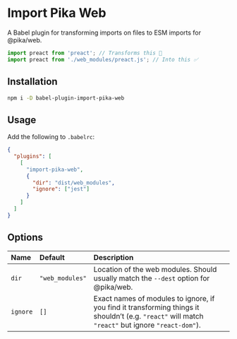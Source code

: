 # Import Pika Web

A Babel plugin for transforming imports on files to ESM imports for @pika/web.

```js
import preact from 'preact'; // Transforms this 🚫
import preact from './web_modules/preact.js'; // Into this ✅
```

## Installation

```bash
npm i -D babel-plugin-import-pika-web
```

## Usage

Add the following to `.babelrc`:

```json
{
  "plugins": [
    [
      "import-pika-web",
      {
        "dir": "dist/web_modules",
        "ignore": ["jest"]
      }
    ]
  ]
}
```

## Options

| Name     | Default         | Description                                                                                                                                       |
| :------- | :-------------- | :------------------------------------------------------------------------------------------------------------------------------------------------ |
| `dir`    | `"web_modules"` | Location of the web modules. Should usually match the `--dest` option for @pika/web.                                                              |
| `ignore` | `[]`            | Exact names of modules to ignore, if you find it transforming things it shouldn’t (e.g. `"react"` will match `"react"` but ignore `"react-dom"`). |
